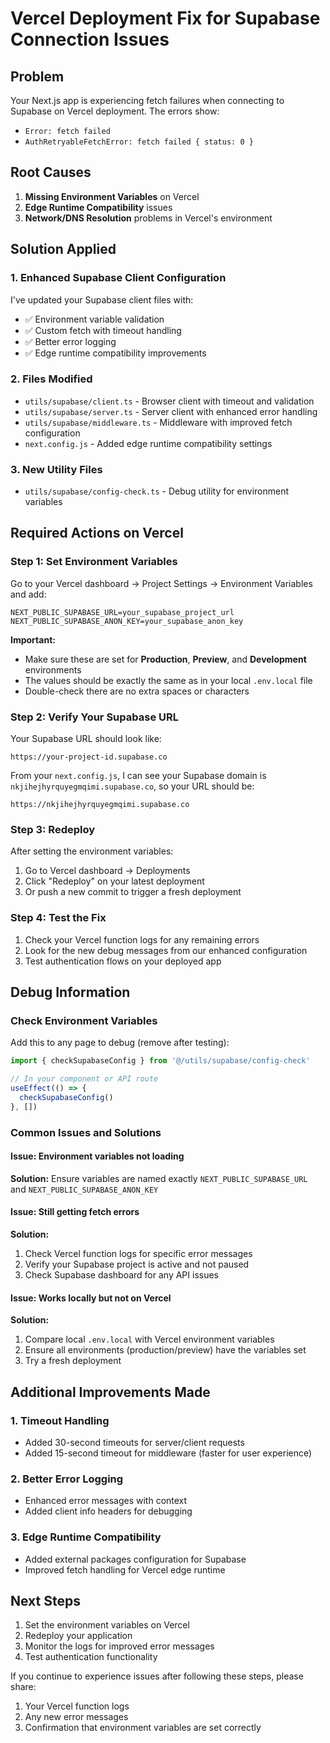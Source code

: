 # Vercel Deployment Fix for Supabase Connection Issues

## Problem
Your Next.js app is experiencing fetch failures when connecting to Supabase on Vercel deployment. The errors show:
- `Error: fetch failed`
- `AuthRetryableFetchError: fetch failed { status: 0 }`

## Root Causes
1. **Missing Environment Variables** on Vercel
2. **Edge Runtime Compatibility** issues
3. **Network/DNS Resolution** problems in Vercel's environment

## Solution Applied

### 1. Enhanced Supabase Client Configuration
I've updated your Supabase client files with:
- ✅ Environment variable validation
- ✅ Custom fetch with timeout handling
- ✅ Better error logging
- ✅ Edge runtime compatibility improvements

### 2. Files Modified
- `utils/supabase/client.ts` - Browser client with timeout and validation
- `utils/supabase/server.ts` - Server client with enhanced error handling
- `utils/supabase/middleware.ts` - Middleware with improved fetch configuration
- `next.config.js` - Added edge runtime compatibility settings

### 3. New Utility Files
- `utils/supabase/config-check.ts` - Debug utility for environment variables

## Required Actions on Vercel

### Step 1: Set Environment Variables
Go to your Vercel dashboard → Project Settings → Environment Variables and add:

```
NEXT_PUBLIC_SUPABASE_URL=your_supabase_project_url
NEXT_PUBLIC_SUPABASE_ANON_KEY=your_supabase_anon_key
```

**Important:** 
- Make sure these are set for **Production**, **Preview**, and **Development** environments
- The values should be exactly the same as in your local `.env.local` file
- Double-check there are no extra spaces or characters

### Step 2: Verify Your Supabase URL
Your Supabase URL should look like:
```
https://your-project-id.supabase.co
```

From your `next.config.js`, I can see your Supabase domain is `nkjihejhyrquyegmqimi.supabase.co`, so your URL should be:
```
https://nkjihejhyrquyegmqimi.supabase.co
```

### Step 3: Redeploy
After setting the environment variables:
1. Go to Vercel dashboard → Deployments
2. Click "Redeploy" on your latest deployment
3. Or push a new commit to trigger a fresh deployment

### Step 4: Test the Fix
1. Check your Vercel function logs for any remaining errors
2. Look for the new debug messages from our enhanced configuration
3. Test authentication flows on your deployed app

## Debug Information

### Check Environment Variables
Add this to any page to debug (remove after testing):

```typescript
import { checkSupabaseConfig } from '@/utils/supabase/config-check'

// In your component or API route
useEffect(() => {
  checkSupabaseConfig()
}, [])
```

### Common Issues and Solutions

#### Issue: Environment variables not loading
**Solution:** Ensure variables are named exactly `NEXT_PUBLIC_SUPABASE_URL` and `NEXT_PUBLIC_SUPABASE_ANON_KEY`

#### Issue: Still getting fetch errors
**Solution:** 
1. Check Vercel function logs for specific error messages
2. Verify your Supabase project is active and not paused
3. Check Supabase dashboard for any API issues

#### Issue: Works locally but not on Vercel
**Solution:**
1. Compare local `.env.local` with Vercel environment variables
2. Ensure all environments (production/preview) have the variables set
3. Try a fresh deployment

## Additional Improvements Made

### 1. Timeout Handling
- Added 30-second timeouts for server/client requests
- Added 15-second timeout for middleware (faster for user experience)

### 2. Better Error Logging
- Enhanced error messages with context
- Added client info headers for debugging

### 3. Edge Runtime Compatibility
- Added external packages configuration for Supabase
- Improved fetch handling for Vercel edge runtime

## Next Steps
1. Set the environment variables on Vercel
2. Redeploy your application
3. Monitor the logs for improved error messages
4. Test authentication functionality

If you continue to experience issues after following these steps, please share:
1. Your Vercel function logs
2. Any new error messages
3. Confirmation that environment variables are set correctly
